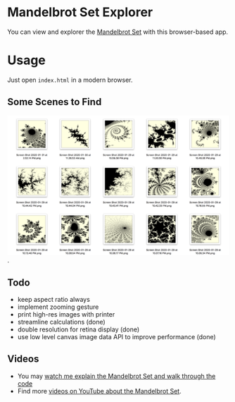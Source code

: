 # Mandelbrot Set Explorer

You can view and explorer the [Mandelbrot Set](https://en.wikipedia.org/wiki/Mandelbrot_set) with this browser-based app.

# Usage

Just open `index.html` in a modern browser.

## Some Scenes to Find

![Scenes](scenery.png).

## Todo

* keep aspect ratio always
* implement zooming gesture
* print high-res images with printer
* streamline calculations (done)
* double resolution for retina display (done)
* use low level canvas image data API to improve performance (done)

## Videos

* You may [watch me explain the Mandelbrot Set and walk through the code](https://www.youtube.com/watch?v=9cZovkFQmf4)
* Find more [videos on YouTube about the Mandelbrot Set](https://www.youtube.com/results?search_query=mandelbrot+set).
